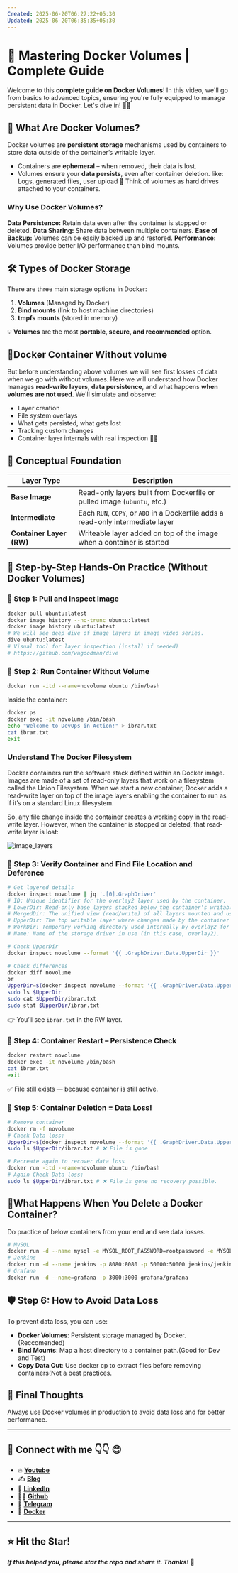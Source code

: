 ```yaml
---
Created: 2025-06-20T06:27:22+05:30
Updated: 2025-06-20T06:35:35+05:30
---
```

# 🚀 Mastering Docker Volumes | Complete Guide

Welcome to this **complete guide on Docker Volumes**! In this video, we'll go from basics to advanced topics, ensuring you're fully equipped to manage persistent data in Docker. Let's dive in! 🐳💡
## 📌 What Are Docker Volumes?

Docker volumes are **persistent storage** mechanisms used by containers to store data outside of the container’s writable layer.
- Containers are **ephemeral** – when removed, their data is lost.
- Volumes ensure your **data persists**, even after container deletion. like: Logs, generated files, user upload
🧠 Think of volumes as hard drives attached to your containers.

### Why Use Docker Volumes?
**Data Persistence:** Retain data even after the container is stopped or deleted.
**Data Sharing:** Share data between multiple containers.
**Ease of Backup:** Volumes can be easily backed up and restored.
**Performance:** Volumes provide better I/O performance than bind mounts.

## 🛠️ Types of Docker Storage

There are three main storage options in Docker:
1. **Volumes** (Managed by Docker)
2. **Bind mounts** (link to host machine directories)
3. **tmpfs mounts** (stored in memory)

💡 **Volumes** are the most **portable, secure, and recommended** option.
## 📌Docker Container Without volume 

But before understanding above volumes we will see first losses of data when we go with without volumes.
Here we will understand how Docker manages **read-write layers**, **data persistence**, and what happens **when volumes are not used**. We'll simulate and observe:
- Layer creation
- File system overlays
- What gets persisted, what gets lost
- Tracking custom changes
- Container layer internals with real inspection 🕵️‍♂️
## 🧱 Conceptual Foundation

| Layer Type               | Description                                                                      |
| ------------------------ | -------------------------------------------------------------------------------- |
| **Base Image**           | Read-only layers built from Dockerfile or pulled image (`ubuntu`, etc.)          |
| **Intermediate**         | Each `RUN`, `COPY`, or `ADD` in a Dockerfile adds a read-only intermediate layer |
| **Container Layer (RW)** | Writeable layer added on top of the image when a container is started            |
## 🧪 Step-by-Step Hands-On Practice (Without Docker Volumes)

### 🔹 Step 1: Pull and Inspect Image

```bash
docker pull ubuntu:latest
docker image history --no-trunc ubuntu:latest
docker image history ubuntu:latest
# We will see deep dive of image layers in image video series.
dive ubuntu:latest  
# Visual tool for layer inspection (install if needed)
# https://github.com/wagoodman/dive
```

### 🔹 Step 2: Run Container Without Volume

```bash
docker run -itd --name=novolume ubuntu /bin/bash
```

Inside the container:

```bash
docker ps
docker exec -it novolume /bin/bash
echo "Welcome to DevOps in Action!" > ibrar.txt
cat ibrar.txt
exit
```

### Understand The Docker Filesystem
Docker containers run the software stack defined within an Docker image. Images are made of a set of read-only layers that work on a filesystem called the Union Filesystem. When we start a new container, Docker adds a read-write layer on top of the image layers enabling the container to run as if it’s on a standard Linux filesystem.

So, any file change inside the container creates a working copy in the read-write layer. However, when the container is stopped or deleted, that read-write layer is lost:

![image_layers](assets/image_layers.png)

### 🔹 Step 3: Verify Container and Find File Location and Deference

```bash
# Get layered details
docker inspect novolume | jq '.[0].GraphDriver'
# ID: Unique identifier for the overlay2 layer used by the container.
# LowerDir: Read-only base layers stacked below the container's writable layer.
# MergedDir: The unified view (read/write) of all layers mounted and used by the container.
# UpperDir: The top writable layer where changes made by the container are stored.
# WorkDir: Temporary working directory used internally by overlay2 for layer operations.
# Name: Name of the storage driver in use (in this case, overlay2).

# Check UpperDir
docker inspect novolume --format '{{ .GraphDriver.Data.UpperDir }}'

# Check differences
docker diff novolume
or
UpperDir=$(docker inspect novolume --format '{{ .GraphDriver.Data.UpperDir }}')
sudo ls $UpperDir
sudo cat $UpperDir/ibrar.txt
sudo stat $UpperDir/ibrar.txt
```

👉 You’ll see `ibrar.txt` in the RW layer.

### 🔹 Step 4: Container Restart – Persistence Check

```bash
docker restart novolume
docker exec -it novolume /bin/bash
cat ibrar.txt
exit
```

✅ File still exists — because container is still active.

### 🔻 Step 5: Container Deletion = Data Loss!

```bash
# Remove container
docker rm -f novolume
# Check Data loss:
UpperDir=$(docker inspect novolume --format '{{ .GraphDriver.Data.UpperDir }}')
sudo ls $UpperDir/ibrar.txt # ❌ File is gone

# Recreate again to recover data loss
docker run -itd --name=novolume ubuntu /bin/bash
# Again Check Data loss:
sudo ls $UpperDir/ibrar.txt # ❌ File is gone no recovery possible.
```

## 🧪What Happens When You Delete a Docker Container?
Do practice of below containers from your end and see data losses.

```bash
# MySQL
docker run -d --name mysql -e MYSQL_ROOT_PASSWORD=rootpassword -e MYSQL_DATABASE=mydb -e MYSQL_USER=myuser -e MYSQL_PASSWORD=mypassword -p 3306:3306 mysql:8.0
# Jenkins
docker run -d --name jenkins -p 8080:8080 -p 50000:50000 jenkins/jenkins:lts
# Grafana
docker run -d --name=grafana -p 3000:3000 grafana/grafana
```

## 🛡️ Step 6: How to Avoid Data Loss

To prevent data loss, you can use:
- **Docker Volumes**: Persistent storage managed by Docker.(Reccomended)
- **Bind Mounts**: Map a host directory to a container path.(Good for Dev and Test)
- **Copy Data Out**: Use docker cp to extract files before removing containers(Not a best practices.
## 🎯 Final Thoughts

Always use Docker volumes in production to avoid data loss and for better performance.


---

## 💼 Connect with me 👇👇 😊

- 🔥 [**Youtube**](https://www.youtube.com/@DevOpsinAction?sub_confirmation=1)
- ✍ [**Blog**](https://ibraransari.blogspot.com/)
- 💼 [**LinkedIn**](https://www.linkedin.com/in/ansariibrar/)
- 👨‍💻 [**Github**](https://github.com/meibraransari?tab=repositories)
- 💬 [**Telegram**](https://t.me/DevOpsinActionTelegram)
- 🐳 [**Docker**](https://hub.docker.com/u/ibraransaridocker)

---

## ⭐ Hit the Star!

_**If this helped you, please star the repo and share it. Thanks!**_ 🌟
